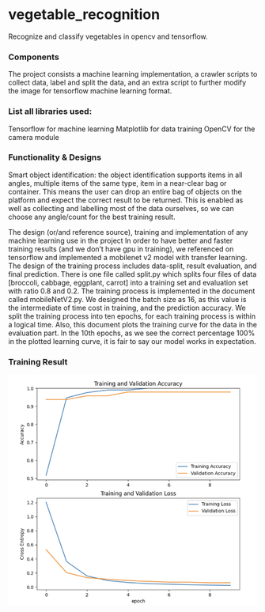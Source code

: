 # vegetable_recognition
Recognize and classify vegetables in opencv and tensorflow. 

### Components
The project consists a machine learning implementation, a crawler scripts to collect data, label and split the data, 
and an extra script to further modify the image for tensorflow machine learning format.

### List all libraries used: 
Tensorflow for machine learning
Matplotlib for data training
OpenCV for the camera module

### Functionality & Designs
Smart object identification: the object identification supports items in all angles, multiple items of the same type, item in a near-clear bag or container. 
This means the user can drop an entire bag of objects on the platform and expect the correct result to be returned. This is enabled as well as collecting 
and labelling most of the data ourselves, so we can choose any angle/count for the best training result.


The design (or/and reference source), training and implementation of any machine learning use in the project
In order to have better and faster training results (and we don’t have gpu in training), we referenced on tensorflow 
and implemented a mobilenet v2 model with transfer learning. The design of the training process includes data-split, 
result evaluation, and final prediction. There is one file called split.py which splits four files of data 
[broccoli, cabbage, eggplant, carrot] into a training set and evaluation set with ratio 0.8 and 0.2. The training process is 
implemented in the document called mobileNetV2.py. We designed the batch size as 16, as this value is the intermediate of time 
cost in training, and the prediction accuracy. We split the training process into ten epochs, for each training process is 
within a logical time. Also, this document plots the training curve for the data in the evaluation part. In the 10th epochs, 
as we see the correct percentage 100% in the plotted learning curve, it is fair to say our model works in expectation.
	
### Training Result
![A cute kitten](readme_supplement/training_result.png)


